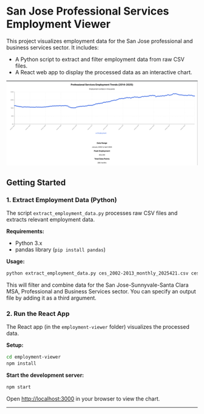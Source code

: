 # San Jose Professional Services Employment Viewer

This project visualizes employment data for the San Jose professional and business services sector. It includes:
- A Python script to extract and filter employment data from raw CSV files.
- A React web app to display the processed data as an interactive chart.

![App Snapshot](public/Snapshot.png)

## Getting Started

### 1. Extract Employment Data (Python)

The script `extract_employment_data.py` processes raw CSV files and extracts relevant employment data.

**Requirements:**
- Python 3.x
- pandas library (`pip install pandas`)

**Usage:**
```bash
python extract_employment_data.py ces_2002-2013_monthly_2025421.csv ces_2014-2025_monthly_2025519.csv
```
This will filter and combine data for the San Jose-Sunnyvale-Santa Clara MSA, Professional and Business Services sector. You can specify an output file by adding it as a third argument.

### 2. Run the React App

The React app (in the `employment-viewer` folder) visualizes the processed data.

**Setup:**
```bash
cd employment-viewer
npm install
```

**Start the development server:**
```bash
npm start
```
Open [http://localhost:3000](http://localhost:3000) in your browser to view the chart.

---
